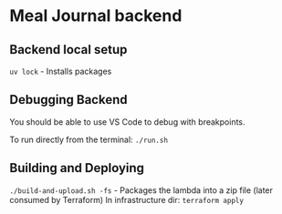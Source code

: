 # Meal Journal backend

## Backend local setup
`uv lock` - Installs packages

## Debugging Backend
You should be able to use VS Code to debug with breakpoints.

To run directly from the terminal: `./run.sh`

## Building and Deploying

`./build-and-upload.sh -fs` - Packages the lambda into a zip file (later consumed by Terraform)
In infrastructure dir: `terraform apply`